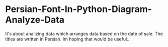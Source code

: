 # Persian-Font-In-Python-Diagram-Analyze-Data
It's about analizing data which arranges data based on the date of sale.
The titles are written in Persian.
Im hoping that would be useful...
